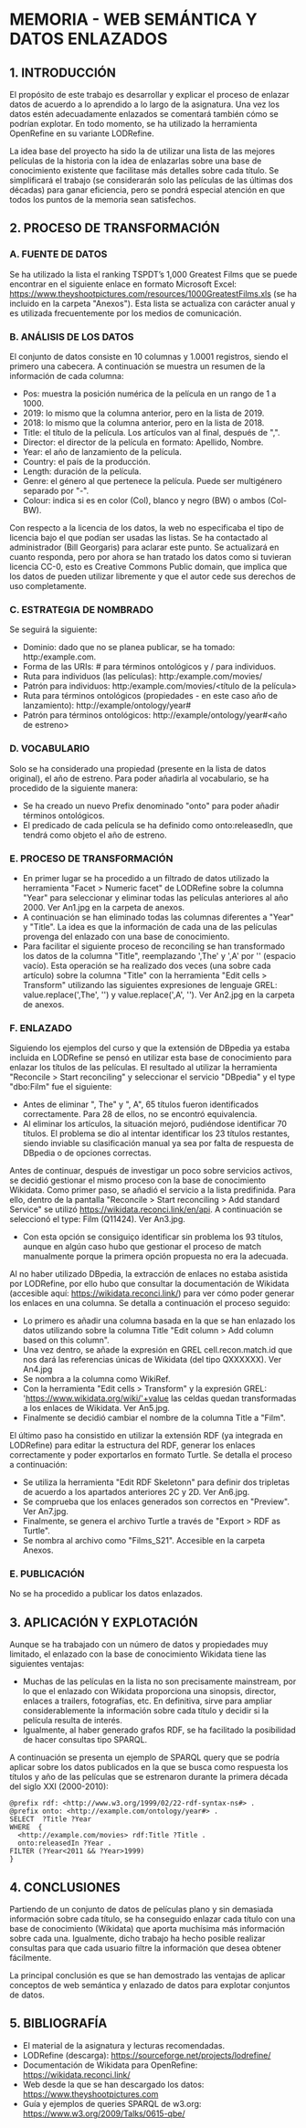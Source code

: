 # MEMORIA - WEB SEMÁNTICA Y DATOS ENLAZADOS

## 1. INTRODUCCIÓN

El propósito de este trabajo es desarrollar y explicar el proceso de enlazar datos de acuerdo a lo aprendido a lo largo de la asignatura. Una vez los datos estén adecuadamente 
enlazados se comentará también cómo se podrían explotar. En todo momento, se ha utilizado la herramienta OpenRefine en su variante LODRefine.

La idea base del proyecto ha sido la de utilizar una lista de las mejores películas de la historia con la idea de enlazarlas sobre una base de conocimiento existente que 
facilitase más detalles sobre cada título. Se simplificará el trabajo (se considerarán solo las películas de las últimas dos décadas) para ganar eficiencia, pero se pondrá especial atención en que todos los puntos de la memoria sean satisfechos.

## 2. PROCESO DE TRANSFORMACIÓN

### A. FUENTE DE DATOS

Se ha utilizado la lista el ranking TSPDT’s 1,000 Greatest Films que se puede encontrar en el siguiente enlace en formato Microsoft Excel: https://www.theyshootpictures.com/resources/1000GreatestFilms.xls (se ha incluido en la carpeta "Anexos"). Esta lista se actualiza con carácter anual y es utilizada frecuentemente por los medios de comunicación.

### B. ANÁLISIS DE LOS DATOS

El conjunto de datos consiste en 10 columnas y 1.0001 registros, siendo el primero una cabecera. A continuación se muestra un resumen de la información de cada columna:
- Pos: muestra la posición numérica de la película en un rango de 1 a 1000. 
- 2019: lo mismo que la columna anterior, pero en la lista de 2019.
- 2018: lo mismo que la columna anterior, pero en la lista de 2018.
- Title: el título de la película. Los artículos van al final, después de ",".
- Director: el director de la película en formato: Apellido, Nombre.
- Year: el año de lanzamiento de la película.
- Country: el país de la producción.
- Length: duración de la película.
- Genre: el género al que pertenece la película. Puede ser multigénero separado por "-".
- Colour: indica si es en color (Col), blanco y negro (BW) o ambos (Col-BW).

Con respecto a la licencia de los datos, la web no especificaba el tipo de licencia bajo el que podían ser usadas las listas. Se ha contactado al administrador (Bill Georgaris) para aclarar este punto. Se actualizará en cuanto responda, pero por ahora se han tratado los datos como si tuvieran licencia CC-0, esto es Creative Commons Public domain, que implica que los datos de pueden utilizar libremente y que el autor cede sus derechos de uso completamente.

### C. ESTRATEGIA DE NOMBRADO

Se seguirá la siguiente:
- Dominio: dado que no se planea publicar, se ha tomado: http:/example.com.
- Forma de las URIs: # para términos ontológicos y / para individuos.
- Ruta para individuos (las películas): http:/example.com/movies/
- Patrón para individuos: http:/example.com/movies/<título de la película>
- Ruta para términos ontológicos (propiedades - en este caso año de lanzamiento): http://example/ontology/year#
- Patrón para términos ontológicos: http://example/ontology/year#<año de estreno>

### D. VOCABULARIO

Solo se ha considerado una propiedad (presente en la lista de datos original), el año de estreno. Para poder añadirla al vocabulario, se ha procedido de la siguiente manera:
- Se ha creado un nuevo Prefix denominado "onto" para poder añadir términos ontológicos.
- El predicado de cada película se ha definido como onto:releasedIn, que tendrá como objeto el año de estreno.

### E. PROCESO DE TRANSFORMACIÓN

- En primer lugar se ha procedido a un filtrado de datos utilizado la herramienta "Facet > Numeric facet" de LODRefine sobre la columna "Year" para seleccionar y eliminar todas las películas anteriores al año 2000. Ver An1.jpg en la carpeta de anexos.
- A continuación se han eliminado todas las columnas diferentes a "Year" y "Title". La idea es que la información de cada una de las películas provenga del enlazado con una base de conocimiento. 
- Para facilitar el siguiente proceso de reconciling se han transformado los datos de la columna "Title", reemplazando ',The' y ',A' por '' (espacio vacío). Esta operación se ha realizado dos veces (una sobre cada artículo) sobre la columna "Title" con la herramienta "Edit cells > Transform" utilizando las siguientes expresiones de lenguaje GREL: value.replace(',The', '') y value.replace(',A', ''). Ver An2.jpg en la carpeta de anexos.

### F. ENLAZADO

Siguiendo los ejemplos del curso y que la extensión de DBpedia ya estaba incluida en LODRefine se pensó en utilizar esta base de conocimiento para enlazar los títulos de las películas. El resultado al utilizar la herramienta "Reconcile > Start reconciling" y seleccionar el servicio "DBpedia" y el type "dbo:Film" fue el siguiente:
- Antes de eliminar ", The" y ", A", 65 títulos fueron identificados correctamente. Para 28 de ellos, no se encontró equivalencia.
- Al eliminar los artículos, la situación mejoró, pudiéndose identificar 70 títulos. El problema se dio al intentar identificar los 23 títulos restantes, siendo inviable su clasificación manual ya sea por falta de respuesta de DBpedia o de opciones correctas.

Antes de continuar, después de investigar un poco sobre servicios activos, se decidió gestionar el mismo proceso con la base de conocimiento Wikidata. Como primer paso, se añadió el servicio a la lista predifinida. Para ello, dentro de la pantalla "Reconcile > Start reconciling > Add standard Service" se utilizó https://wikidata.reconci.link/en/api. A continuación se seleccionó el type: Film (Q11424). Ver An3.jpg.
- Con esta opción se consiguiço identificar sin problema los 93 títulos, aunque en algún caso hubo que gestionar el proceso de match manualmente porque la primera opción propuesta no era la adecuada.

Al no haber utilizado DBpedia, la extracción de enlaces no estaba asistida por LODRefine, por ello hubo que consultar la documentación de Wikidata (accesible aquí: https://wikidata.reconci.link/) para ver cómo poder generar los enlaces en una columna. Se detalla a continuación el proceso seguido:
- Lo primero es añadir una columna basada en la que se han enlazado los datos utilizando sobre la columna Title "Edit column > Add column based on this column".
- Una vez dentro, se añade la expresión en GREL cell.recon.match.id que nos dará las referencias únicas de Wikidata (del tipo QXXXXXX). Ver An4.jpg
- Se nombra a la columna como WikiRef.
- Con la herramienta "Edit cells > Transform" y la expresión GREL: 'https://www.wikidata.org/wiki/'+value las celdas quedan transformadas a los enlaces de Wikidata. Ver An5.jpg.
- Finalmente se decidió cambiar el nombre de la columna Title a "Film".

El último paso ha consistido en utilizar la extensión RDF (ya integrada en LODRefine) para editar la estructura del RDF, generar los enlaces correctamente y poder exportarlos en formato Turtle. Se detalla el proceso a continuación:
- Se utiliza la herramienta "Edit RDF Skeletonn" para definir dos tripletas de acuerdo a los apartados anteriores 2C y 2D. Ver An6.jpg.
- Se comprueba que los enlaces generados son correctos en "Preview". Ver An7.jpg.
- Finalmente, se genera el archivo Turtle a través de "Export > RDF as Turtle".
- Se nombra al archivo como "Films_S21". Accesible en la carpeta Anexos.

### E. PUBLICACIÓN

No se ha procedido a publicar los datos enlazados.

## 3. APLICACIÓN Y EXPLOTACIÓN

Aunque se ha trabajado con un número de datos y propiedades muy limitado, el enlazado con la base de conocimiento Wikidata tiene las siguientes ventajas:
- Muchas de las películas en la lista no son precisamente mainstream, por lo que el enlazado con Wikidata proporciona una sinopsis, director, enlaces a trailers, fotografías, etc. En definitiva, sirve para ampliar considerablemente la información sobre cada título y decidir si la película resulta de interés.
- Igualmente, al haber generado grafos RDF, se ha facilitado la posibilidad de hacer consultas tipo SPARQL.

A continuación se presenta un ejemplo de SPARQL query que se podría aplicar sobre los datos publicados en la que se busca como respuesta los títulos y año de las películas que se estrenaron durante la primera década del siglo XXI (2000-2010):
```
@prefix rdf: <http://www.w3.org/1999/02/22-rdf-syntax-ns#> .
@prefix onto: <http://example.com/ontology/year#> .
SELECT  ?Title ?Year
WHERE  { 
  <http://example.com/movies> rdf:Title ?Title .
  onto:releasedIn ?Year .
FILTER (?Year<2011 && ?Year>1999)
}
```
## 4. CONCLUSIONES

Partiendo de un conjunto de datos de películas plano y sin demasiada información sobre cada título, se ha conseguido enlazar cada título con una base de conocimiento (Wikidata) que aporta muchísima más información sobre cada una. Igualmente, dicho trabajo ha hecho posible realizar consultas para que cada usuario filtre la información que desea obtener fácilmente.

La principal conclusión es que se han demostrado las ventajas de aplicar conceptos de web semántica y enlazado de datos para explotar conjuntos de datos.

## 5. BIBLIOGRAFÍA

- El material de la asignatura y lecturas recomendadas.
- LODRefine (descarga): https://sourceforge.net/projects/lodrefine/
- Documentación de Wikidata para OpenRefine: https://wikidata.reconci.link/
- Web desde la que se han descargado los datos: https://www.theyshootpictures.com
- Guía y ejemplos de queries SPARQL de w3.org: https://www.w3.org/2009/Talks/0615-qbe/






